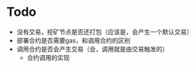 # Todo

- 没有交易，挖矿节点是否还打包（应该是，会产生一个默认交易）
- 部署合约是否需要gas，和调用合约的区别
- 调用合约是否会产生交易（会，调用就是由交易触发的）
	- 合约调用的实现
